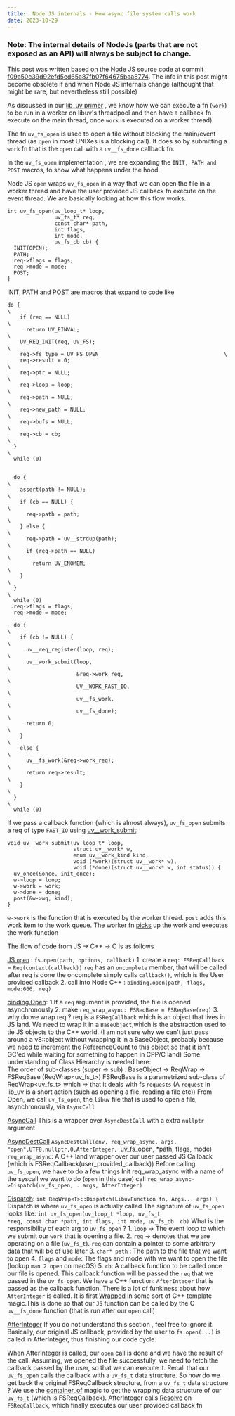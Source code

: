 ```yaml
---
title:  Node JS internals - How async file system calls work
date: 2023-10-29
---
```


### Note: The internal details of NodeJs (parts that are not exposed as an API) will always be subject to change. 
This post was written based on the Node JS source code at commit [f09a50c39d92efd5ed65a87fb07f64675baa8774](https://github.com/nodejs/node/blob/f0995d14768b36c3cbb2d75d57b0ff92b254b334/src/node_file-inl.h#L307). The info in this post might become
obsolete if and when Node JS internals change (althought that might be rare, but nevertheless still possible)

As discussed in our [lib_uv primer](https://github.com/GoWind/GoWind.github.io/blob/master/libuv_primer.md) , we know how we can execute a fn (`work`) to be run in a worker on libuv's threadpool and then have a callback fn execute on the main thread, once `work` is executed on a worker thread) 

The fn `uv_fs_open` is used to open a file without blocking the main/event thread (as `open` in most UNIXes is a blocking call). It does so by submitting a `work` fn that is the `open` call with a `uv__fs_done` callback fn. 

In the `uv_fs_open` implementation , we are expanding the `INIT, PATH and POST` macros, to show what happens under the hood. 

Node JS `open` wraps `uv_fs_open` in a way that we can open the file in a worker thread and have the user provided JS callback fn execute on the event thread. We are basically looking at how this flow works.
```
int uv_fs_open(uv_loop_t* loop,
               uv_fs_t* req,
               const char* path,
               int flags,
               int mode,
               uv_fs_cb cb) {
  INIT(OPEN);
  PATH;
  req->flags = flags;
  req->mode = mode;
  POST;
}
```
INIT, PATH and POST are macros that expand to code like
```
do {                                                                        \
    if (req == NULL)                                                          \
      return UV_EINVAL;                                                       \
    UV_REQ_INIT(req, UV_FS);                                                  \
    req->fs_type = UV_FS_OPEN                                        \
    req->result = 0;                                                          \
    req->ptr = NULL;                                                          \
    req->loop = loop;                                                         \
    req->path = NULL;                                                         \
    req->new_path = NULL;                                                     \
    req->bufs = NULL;                                                         \
    req->cb = cb;                                                             \
  }                                                                           \
  while (0)


  do {                                                                        \
    assert(path != NULL);                                                     \
    if (cb == NULL) {                                                         \
      req->path = path;                                                       \
    } else {                                                                  \
      req->path = uv__strdup(path);                                           \
      if (req->path == NULL)                                                  \
        return UV_ENOMEM;                                                     \
    }                                                                         \
  }                                                                           \
  while (0)
 .req->flags = flags;
  req->mode = mode;

  do {                                                                        \
    if (cb != NULL) {                                                         \
      uv__req_register(loop, req);                                            \
      uv__work_submit(loop,                                                   \
                      &req->work_req,                                         \
                      UV__WORK_FAST_IO,                                       \
                      uv__fs_work,                                            \
                      uv__fs_done);                                           \
      return 0;                                                               \
    }                                                                         \
    else {                                                                    \
      uv__fs_work(&req->work_req);                                            \
      return req->result;                                                     \
    }                                                                         \
  }                                                                           \
  while (0)
```

If we pass a callback function (which is almost always), `uv_fs_open` submits a req of type `FAST_IO` using [uv__work_submit](https://github.com/libuv/libuv/blob/v1.42.0/src/threadpool.c): 
```
void uv__work_submit(uv_loop_t* loop,
                     struct uv__work* w,
                     enum uv__work_kind kind,
                     void (*work)(struct uv__work* w),
                     void (*done)(struct uv__work* w, int status)) {
  uv_once(&once, init_once);
  w->loop = loop;
  w->work = work;
  w->done = done;
  post(&w->wq, kind);
}
```

`w->work` is the function that is executed by the worker thread. `post` adds this work item to the work queue.
The worker fn [picks](https://github.com/libuv/libuv/blob/v1.42.0/src/threadpool.c#L122) up the work and executes the work function

The flow of code from JS -> C++ -> C is as follows

[JS `open`](https://github.com/nodejs/node/blob/main/lib/fs.js#L563) : `fs.open(path, options, callback)`
           1. create a `req: FSReqCallback` = `Req(context(callback))`
          `req` has an `oncomplete` member, that will be called after req is done
          the oncomplete simply calls `callback()`, which is the User provided callback
          2. call into Node C++ : `binding.open(path, flags, mode:666, req)`
          
[binding.Open](https://github.com/nodejs/node/blob/main/src/node_file.cc#L1958): 
		 1.If a `req` argument is provided, the file is opened asynchronously
		 2. make `req_wrap_async: FSReqBase = FSReqBase(req)` 
		 3. why do we wrap req ? req is a `FSReqCallback` which is an object that lives in JS land. We need to wrap it in a `BaseObject`,which is the abstraction used to tie JS objects to the C++ world.
            (I am not sure why we can't just pass around a v8::object without wrapping it in a BaseObject, probably because we need to increment the ReferenceCount to this object so that it isn't GC'ed while waiting for something to happen in CPP/C land)
        Some understanding of Class Hierarchy is needed here:  
	    The order of sub-classes (super -> sub) : BaseObject -> ReqWrap -> FSReqBase (ReqWrap<uv_fs_t>)
	      FSReqBase is a parametrized sub-class of ReqWrap<uv_fs_t> which => that it deals with fs `requests` (A `request` in lib_uv is a short action (such as opening a file, reading a file etc))
	From Open, we call `uv_fs_open`, the `libuv` file that is used to open a file, asynchronously, via `AsyncCall`
 
[AsyncCall](https://github.com/nodejs/node/blob/main/src/node_file.cc#L1981)
          This is a wrapper over `AsyncDestCall` with a extra `nullptr` argument
          
[AsyncDestCall](https://github.com/nodejs/node/blob/main/src/node_file-inl.h#L295) 
`AsyncDestCall(env, req_wrap_async, args, "open",UTF8,nullptr,0,AfterInteger,
                                                `uv_fs_open, *path, flags, mode)
         `req_wrap_async`: A C++ land wrapper over our user passed JS Callback (which is FSReqCallback(user_provided_callback)) 
         Before calling `uv_fs_open`, we have to do a few things
         Init req_wrap_async with a name of the syscall we want to do (`open` in this case)
         call `req_wrap_async->Dispatch(uv_fs_open, ..args, AfterInteger)`
         
[Dispatch](https://github.com/nodejs/node/blob/f0995d14768b36c3cbb2d75d57b0ff92b254b334/src/req_wrap-inl.h#L139): 
`int ReqWrap<T>::Dispatch(LibuvFunction fn, Args... args) {`
         Dispatch is where `uv_fs_open` is actually called
         The signature of `uv_fs_open` looks like: `int uv_fs_open(uv_loop_t *loop, uv_fs_t *req, const char *path, int flags, int mode, uv_fs_cb  cb)`
          What is the responsibility of each arg to `uv_fs_open` ? 
          1. `loop` -> The event loop to which we submit our `work` that is opening a file.
          2. `req` -> denotes that we are operating on a file (`uv_fs_t`). `req` can contain a pointer to some arbitrary data that will be of use later
          3. `char* path` : The path to the file that we want to open
          4. `flags` and `mode`: The flags and mode with we want to open the file (lookup `man 2 open`  on macOS)
          5. `cb`: A callback function to be called once our file is opened. This callback function will be passed the `req` that we passed in the `uv_fs_open`. We have a C++ function: `AfterInteger` that is passed as the callback function.
              There is a lot of funkiness about how `AfterInteger` is called. It is first  [Wrapped](https://github.com/nodejs/node/blob/main/src/req_wrap-inl.h#L129) in some sort of C++ template magic.This is done so that our `JS` function can be called by the C `uv__fs_done` function (that is run after our `open` call)
              
[AfterInteger](https://github.com/nodejs/node/blob/main/src/node_file.cc#L828)
    If you do not understand this section , feel free to ignore it. Basically, our original JS callback, provided by the user to `fs.open(...)` is called in AfterInteger, thus finishing our code cycle.
    
When AfterInteger  is called, our `open` call is done and we have the result of the call. Assuming, we opened the file successfully, we need to fetch the callback passed by the user, so that we can execute it. Recall that our `uv_fs_open` calls the callback with a `uv_fs_t` data structure. So how do we get back the original FSReqCallback structure, from a `uv_fs_t` data structure ? We use the [container_of](https://github.com/nodejs/node/blob/main/src/node_file.cc#L820) magic to get the wrapping data structure of our `uv_fs_t`  (which is FSReqCallback). AfterInteger calls [Resolve](https://github.com/nodejs/node/blob/main/src/node_file.cc#L717) on `FSReqCallback`, which finally executes our user provided callback fn 



